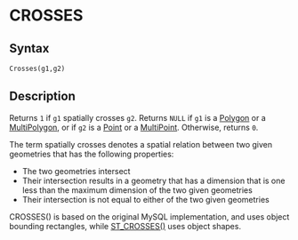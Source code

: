 # CROSSES

## Syntax

```sql
Crosses(g1,g2)
```

## Description

Returns `1` if `g1` spatially crosses `g2`. Returns `NULL` if `g1` is
a [Polygon](/sql-statements-structure/geographic-geometric-features/geometry-constructors/polygon) or a [MultiPolygon](/sql-statements-structure/geographic-geometric-features/geometry-constructors/multipolygon), or if `g2` is a
[Point](/sql-statements-structure/geographic-geometric-features/geometry-constructors/point) or a [MultiPoint](/sql-statements-structure/geographic-geometric-features/geometry-constructors/multipoint). Otherwise, returns `0`.

The term spatially crosses denotes a spatial relation between two
given geometries that has the following properties:

- The two geometries intersect
- Their intersection results in a geometry that has a dimension that is one
  less than the maximum dimension of the two given geometries
- Their intersection is not equal to either of the two given geometries

CROSSES() is based on the original MySQL implementation, and uses object bounding rectangles, while [ST_CROSSES()](/kb/en/st_crosses/) uses object shapes.